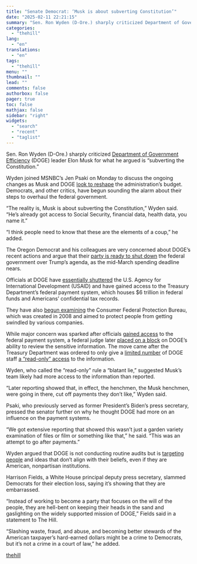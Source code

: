```yaml
---
title: "Senate Democrat: ‘Musk is about subverting Constitution’"
date: "2025-02-11 22:21:15"
summary: "Sen. Ron Wyden (D-Ore.) sharply criticized Department of Government Efficiency (DOGE) leader Elon Musk for what he argued is “subverting the Constitution.” Wyden joined MSNBC’s Jen Psaki on Monday to discuss the ongoing changes as Musk and DOGE look to reshape the administration’s budget. Democrats, and other critics, have begun..."
categories:
  - "thehill"
lang:
  - "en"
translations:
  - "en"
tags:
  - "thehill"
menu: ""
thumbnail: ""
lead: ""
comments: false
authorbox: false
pager: true
toc: false
mathjax: false
sidebar: "right"
widgets:
  - "search"
  - "recent"
  - "taglist"
---
```


Sen. Ron Wyden (D-Ore.) sharply criticized [Department of Government Efficiency](https://thehill.com/policy/technology/5133585-elon-musk-doge-reforms/) (DOGE) leader Elon Musk for what he argued is “subverting the Constitution.”

Wyden joined MSNBC’s Jen Psaki on Monday to discuss the ongoing changes as Musk and DOGE [look to reshape](https://thehill.com/homenews/administration/5133335-elon-musk-government-power-grab/) the administration’s budget. Democrats, and other critics, have begun sounding the alarm about their steps to overhaul the federal government.

“The reality is, Musk is about subverting the Constitution,” Wyden said. “He’s already got access to Social Security, financial data, health data, you name it.”

“I think people need to know that these are the elements of a coup,” he added.

The Oregon Democrat and his colleagues are very concerned about DOGE’s recent actions and argue that their [party is ready to shut down](https://thehill.com/homenews/5134820-andy-kim-democrats-government-shutdown-trump/) the federal government over Trump’s agenda, as the mid-March spending deadline nears.

Officials at DOGE have [essentially shuttered](https://thehill.com/homenews/5127162-usaid-workers-placed-on-administrative-leave-until-further-notice/amp/) the U.S. Agency for International Development (USAID) and have gained access to the Treasury Department’s federal payment system, which houses $6 trillion in federal funds and Americans’ confidential tax records.

They have also [begun examining](https://thehill.com/business/5136827-trump-administration-targets-cfpb/) the Consumer Federal Protection Bureau, which was created in 2008 and aimed to protect people from getting swindled by various companies.

While major concern was sparked after officials [gained access](https://thehill.com/business/5130169-elon-musk-access-federal-payments-doge-treasury/) to the federal payment system, a federal judge later [placed on a block](https://thehill.com/regulation/court-battles/5134238-judge-blocks-doge-musk-treasury/) on DOGE’s ability to review the sensitive information. The move came after the Treasury Department was ordered to only give a [limited number](https://thehill.com/business/5130107-treasury-department-limits-doge-access/) of DOGE staff [a “read-only” access](https://thehill.com/business/5126880-elon-musk-payment-system-access/) to the information.

Wyden, who called the “read-only” rule a “blatant lie,” suggested Musk’s team likely had more access to the information than reported.

“Later reporting showed that, in effect, the henchmen, the Musk henchmen, were going in there, cut off payments they don’t like,” Wyden said.

Psaki, who previously served as former President’s Biden’s press secretary, pressed the senator further on why he thought DOGE had more on an influence on the payment systems.

“We got extensive reporting that showed this wasn’t just a garden variety examination of files or film or something like that,” he said. “This was an attempt to go after payments.”

Wyden argued that DOGE is not conducting routine audits but is [targeting people](https://thehill.com/homenews/administration/5126651-elton-musk-trump-white-house/) and ideas that don’t align with their beliefs, even if they are American, nonpartisan institutions.

Harrison Fields, a White House principal deputy press secretary, slammed Democrats for their election loss, saying it’s showing that they are embarrassed.

“Instead of working to become a party that focuses on the will of the people, they are hell-bent on keeping their heads in the sand and gaslighting on the widely supported mission of DOGE,” Fields said in a statement to The Hill.

“Slashing waste, fraud, and abuse, and becoming better stewards of the American taxpayer’s hard-earned dollars might be a crime to Democrats, but it’s not a crime in a court of law,” he added.

[thehill](https://thehill.com/homenews/administration/5137891-ron-wyden-elon-musk-doge-payment-systems-access/)
